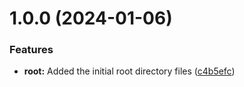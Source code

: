 # 1.0.0 (2024-01-06)


### Features

* **root:** Added the initial root directory files ([c4b5efc](https://github.com/simplyspoke/base-template/commit/c4b5efcb07498cc88d45f7675a59f633c2d7f182))
